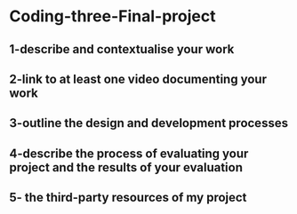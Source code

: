# Coding-three-Final-project

## 1-describe and contextualise your work

## 2-link to at least one video documenting your work

## 3-outline the design and development processes

## 4-describe the process of evaluating your project and the results of your evaluation

## 5- the third-party resources of my project
